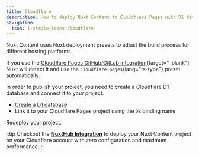 ```yaml
---
title: Cloudflare
description: How to deploy Nuxt Content to Cloudflare Pages with D1 database.
navigation:
  icon: i-simple-icons-cloudflare
---
```


Nuxt Content uses Nuxt deployment presets to adjust the build process for different hosting platforms.

If you use the [Cloudflare Pages GitHub/GitLab integration][1]{target="_blank"} Nuxt will detect it and use the `cloudflare-pages`{lang="ts-type"} preset automatically.

In order to publish your project, you need to create a Cloudflare D1 database and connect it to your project.

- [Create a D1 database][d1]
- Link it to your Cloudflare Pages project using the `DB` binding name

Redeploy your project.

::tip
Checkout the [**NuxtHub Integration**](/docs/deploy/nuxthub) to deploy your Nuxt Content project on your Cloudflare account with zero configuration and maximum performance.
::

[1]: https://developers.cloudflare.com/pages/get-started/#connect-your-git-provider-to-pages
[d1]: https://developers.cloudflare.com/d1/get-started/

